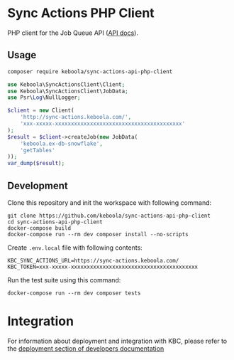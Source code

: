 # Sync Actions PHP Client

PHP client for the Job Queue API ([API docs](https://app.swaggerhub.com/apis-docs/keboola/job-queue-api/1.0.0)).

## Usage
```bash
composer require keboola/sync-actions-api-php-client
```

```php
use Keboola\SyncActionsClient\Client;
use Keboola\SyncActionsClient\JobData;
use Psr\Log\NullLogger;

$client = new Client(
    'http://sync-actions.keboola.com/',
    'xxx-xxxxx-xxxxxxxxxxxxxxxxxxxxxxxxxxxxxxxxxxxxxxxx'
);
$result = $client->createJob(new JobData(
    'keboola.ex-db-snowflake',
    'getTables'
));
var_dump($result);
```

## Development
 
Clone this repository and init the workspace with following command:

```
git clone https://github.com/keboola/sync-actions-api-php-client
cd sync-actions-api-php-client
docker-compose build
docker-compose run --rm dev composer install --no-scripts
```

Create `.env.local` file with following contents:

```shell
KBC_SYNC_ACTIONS_URL=https://sync-actions.keboola.com/
KBC_TOKEN=xxx-xxxxx-xxxxxxxxxxxxxxxxxxxxxxxxxxxxxxxxxxxxxxxx
```

Run the test suite using this command:

```
docker-compose run --rm dev composer tests
```
 
# Integration

For information about deployment and integration with KBC, please refer to the [deployment section of developers documentation](https://developers.keboola.com/extend/component/deployment/) 
